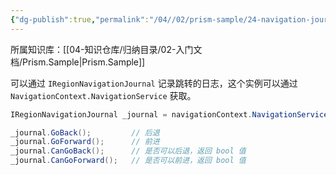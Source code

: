 ```yaml
---
{"dg-publish":true,"permalink":"/04//02/prism-sample/24-navigation-journal/","title":"24-NavigationJournal","tags":["样例代码","Prism","WPF"]}
---
```



所属知识库：[[04-知识仓库/归纳目录/02-入门文档/Prism.Sample\|Prism.Sample]]

可以通过 `IRegionNavigationJournal` 记录跳转的日志，这个实例可以通过 `NavigationContext.NavigationService` 获取。

```csharp
IRegionNavigationJournal _journal = navigationContext.NavigationService.Journal;
```

```csharp
_journal.GoBack();         // 后退
_journal.GoForward();      // 前进
_journal.CanGoBack();      // 是否可以后退，返回 bool 值
_journal.CanGoForward();   // 是否可以前进，返回 bool 值
```
